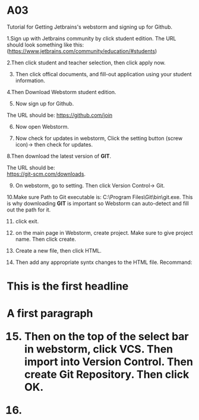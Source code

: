 # A03
Tutorial for Getting Jetbrains's webstorm and signing up for Github.

1.Sign up with Jetbrains community by click student edition.
The URL should look something like this:
(https://www.jetbrains.com/community/education/#students)

2.Then click student and teacher selection, then click apply now. 

3. Then click offical documents, and fill-out application using your student information. 

4.Then Download Webstorm student edition.

5. Now sign up for Github.

The URL should be:
https://github.com/join

6. Now open Webstorm.

7. Now check for updates in webstorm, Click the setting button (screw icon)-> then check for updates.

8.Then download the latest version of **GIT**. 

The URL should be:  
https://git-scm.com/downloads.

9. On webstorm, go to setting. Then click Version Control-> Git.

10.Make sure Path to Git executable is: C:\Program Files\Git\bin\git.exe. 
This is why downloading **GIT**  is important so Webstorm can auto-detect and fill out the path for it.

11. click exit.

12. on the main page in Webstorm, create project. Make sure to give project name. Then click create.

13. Create a new file, then click HTML.

14. Then add any appropriate syntx changes to the HTML file. Recommand: 
<h1> This is the first headline<h1>

<p>A first paragraph<p>

15. Then on the top of the select bar in webstorm, click VCS. Then import into Version Control. Then create Git **Repository**. Then click OK.

16.



